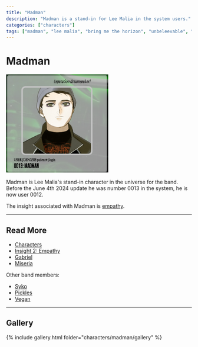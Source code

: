 ```yaml
---
title: "Madman"
description: "Madman is a stand-in for Lee Malia in the system users."
categories: ["characters"]
tags: ["madman", "lee malia", "bring me the horizon", "unbeleevable", "bmth"]
---
```


# Madman

![Madman's avatar](https://raw.githubusercontent.com/bmth-arg-wiki/wiki-assets/main/characters/madman/madman.png)

Madman is Lee Malia's stand-in character in the universe for the band. Before the June 4th 2024 
update he was number 0013 in the system, he is now user 0012.

The insight associated with Madman is [empathy](../lore/insight2-empathy).

***

## Read More

- [Characters](../characters)
- [Insight 2: Empathy](../lore/insight2-empathy)
- [Gabriel](gabriel)
- [Miseria](miseria)

Other band members:

- [Syko](syko)
- [Pickles](pickles)
- [Vegan](vegan)

***

## Gallery

{% include gallery.html folder="characters/madman/gallery" %}